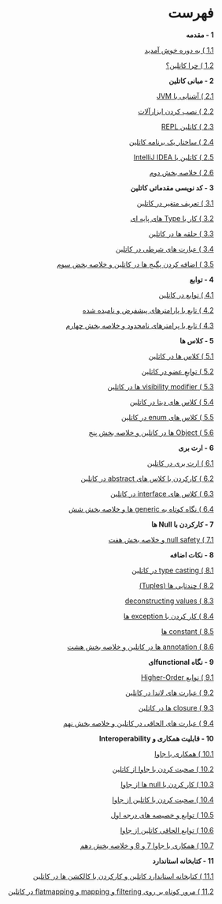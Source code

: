 <div dir="rtl">

# فهرست

**1 - مقدمه**

[1.1 ) به دوره خوش آمدید](./welcome-to-the-course/README.md)

[1.2 ) چرا کاتلین؟](./why-kotlin/README.md)

**2 - مبانی کاتلین**

[2.1 ) آشنایی با JVM](./introduction-to-jvm/README.md)

[2.2 ) نصب کردن ابزارآلات](./installing-the-tooling/README.md)

[2.3 ) کاتلین REPL](./the-kotlin-repl/README.md)

[2.4 ) ساختار یک برنامه کاتلین](./the-structure-of-kotlin-application/README.md)

[2.5 ) کاتلین با IntelliJ IDEA](./kotlin-with-intellij-idea/README.md)

[2.6 ) خلاصه بخش دوم](./conventions-used-with-kotlin-and-summary/README.md)

**3 - کد نویسی مقدماتی کاتلین**

[3.1 ) تعریف متغیر در کاتلین](./declaring-variables-in-kotlin/README.md)

[3.2 ) کار با Type های پایه ای](./working-with-basic-types-in-kotlin/README.md)

[3.3 ) حلقه ها در کاتلین](./loops-and-ranges-in-kotlin/README.md)

[3.4 ) عبارت های شرطی در کاتلین](./conditional-execution-with-if-and-when-in-kotlin/README.md)

[3.5 ) اضافه کردن پگیج ها در کاتلین و خلاصه بخض سوم](./package-and-imports-in-kotlin-and-summary-of-kotlin-basic/README.md)

**4 - توابع**

[4.1 ) توابع در کاتلین](./functions-in-kotlin/README.md)

[4.2 ) تابع با پارامترهای پیشفرض و نامیده شده](./function-with-default-and-named-parameters-in-kotlin/README.md)

[4.3 ) تابع با پرامترهای نامحدود و خلاصه بخش چهارم](./function-with-unlimited-parameters-in-kotlin-and-summary/README.md)

**5 - کلاس ها**

[5.1 ) کلاس ها در کاتلین](./classes-in-kotlin/README.md)

[5.2 ) توابعِ عضو در کاتلین](./member-functions-in-kotlin/README.md)

[5.3 ) visibility modifier ها در کاتلین](./visibility-modifiers-in-kotlin/README.md)

[5.4 ) کلاس های دیتا در کاتلین](./kotlin-data-classes/README.md)

[5.5 ) کلاس های enum در کاتلین](./enum-classes-in-kotlin/README.md)

[5.6 ) Object ها در کاتلین و خلاصه بخش پنج](./objects-in-kotlin-and-summary/README.md)

**6 - ارث بری**

[6.1 ) ارث بری در کاتلین](./inheritance-in-kotlin/README.md)

[6.2 ) کارکردن با کلاس های abstract در کاتلین](./working-with-abstract-classes-in-kotlin/README.md)

[6.3 ) کلاس های interface در کاتلین](./interfaces-in-kotlin/README.md)

[6.4 ) نگاه کوتاه به generic ها و خلاصه بخش شش](./a-brief-look-at-generics-in-kotlin-and-summary/README.md)

**7 - کارکردن با Null ها**

[7.1 ) null safety و خلاصه بخش هفت](./null-safety-and-summary/README.md)

**8 - نکات اضافه**

[8.1 ) type casting در کاتلین](./type-casting-in-kotlin/README.md)

[8.2 ) چندتایی ها (Tuples)](./tuples/README.md)

[8.3 ) deconstructing values](./deconstructing-values/README.md)

[8.4 ) کار کردن با exception ها](./working-with-exceptions/README.md)

[8.5 ) constant ها](./declaring-constants/README.md)

[8.6 ) annotation ها در کاتلین و خلاصه بخش هشت](./annotations-in-kotlin-and-summary/README.md)

**9 - نگاه functionalای**

[9.1 ) توابع Higher-Order](./higher-order-functions-in-kotlin/README.md)

[9.2 ) عبارت های لاندا در کاتلین](./lambda-expressions-in-kotlin/README.md)

[9.3 ) closure ها در کاتلین](./closures-in-kotlin/README.md)

[9.4 ) عبارت های الحاقی در کاتلین و خلاصه بخش نهم](./extension-functions-in-kotlin-and-summary/README.md)

**10 - قابلیت همکاری و Interoperability**

[10.1 ) همکاری با جاوا](./interoperability-with-java/README.md)

[10.2 ) صحبت کردن با جاوا از کاتلین](./talking-to-java-from-kotlin/README.md)

[10.3 ) کار کردن با null ها از جاوا](./working-with-nulls-from-java/README.md)

[10.4 ) صحبت کردن با کاتلین از جاوا](./talking-to-kotlin-from-java/README.md)

[10.5 ) توابع و خصیصه های درجه اول](./top-level-functions-and-properties-in-kotlin/README.md)

[10.6 ) توابع الحاقی کاتلین از جاوا](./extension-functions-from-java/README.md)

[10.7 ) همکاری با جاوا 7 و 8 و خلاصه بخش دهم](./interop-with-java-7-and-8-and-summary/README.md)

**11 - کتابخانه استاندارد**

[11.1 ) کتابخانه استاندارد کاتلین و کارکردن با کالکشن ها در کاتلین](./kotlin-standard-library-and-working-with-collections-in-kotlin/README.md)

[11.2 ) مرور کوتاه بر روی filtering و mapping و flatmapping در کاتلین](./filtering-mapping-and-flatmapping-in-kotlin/README.md)

